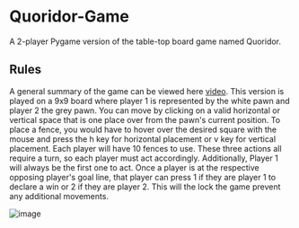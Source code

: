 # Quoridor-Game

A 2-player Pygame version of the table-top board game named Quoridor.

## Rules

A general summary of the game can be viewed here [video](https://www.youtube.com/watch?v=6ISruhN0Hc0). This version is played on a 9x9 board where player 1 is represented by the white pawn and player 2 the grey pawn. You can move by clicking on a valid horizontal or vertical space that is one place over from the pawn's current position. To place a fence, you would have to hover over the desired square with the mouse and press the h key for horizontal placement or v key for vertical placement. Each player will have 10 fences to use. These three actions all require a turn, so each player must act accordingly. Additionally, Player 1 will always be the first one to act. Once a player is at the respective opposing player's goal line, that player can press 1 if they are player 1 to declare a win or 2 if they are player 2. This will the lock the game prevent any additional movements. 

![image](https://user-images.githubusercontent.com/76986911/133388312-d04cedba-bef6-4d28-8bc4-bb3a92c36a31.png)